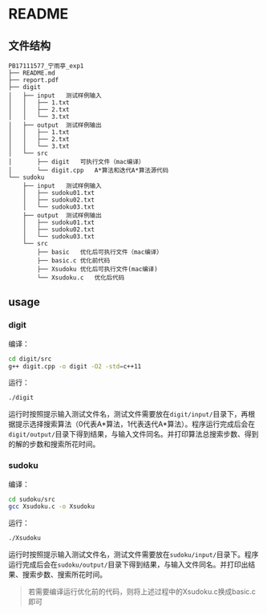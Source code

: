 # README

## 文件结构

```
PB17111577_宁雨亭_exp1
├── README.md
├── report.pdf
├── digit
│   ├── input	测试样例输入
│   │   ├── 1.txt
│   │   ├── 2.txt
│   │   └── 3.txt
│   ├── output	测试样例输出
│   │   ├── 1.txt
│   │   ├── 2.txt
│   │   └── 3.txt
│   └── src
│       ├── digit	可执行文件（mac编译）
│       └── digit.cpp	A*算法和迭代A*算法源代码
└── sudoku
    ├── input	测试样例输入
    │   ├── sudoku01.txt
    │   ├── sudoku02.txt
    │   └── sudoku03.txt
    ├── output	测试样例输出
    │   ├── sudoku01.txt
    │   ├── sudoku02.txt
    │   └── sudoku03.txt
    └── src
        ├── basic	优化后可执行文件（mac编译）
        ├── basic.c	优化前代码
        ├── Xsudoku	优化后可执行文件(mac编译)
        └── Xsudoku.c	优化后代码
```

## usage

### digit

编译：

```bash
cd digit/src
g++ digit.cpp -o digit -O2 -std=c++11
```

运行：

```bash
./digit
```

运行时按照提示输入测试文件名，测试文件需要放在`digit/input/`目录下，再根据提示选择搜索算法（0代表A\*算法，1代表迭代A\*算法）。程序运行完成后会在`digit/output/`目录下得到结果，与输入文件同名。并打印算法总搜索步数、得到的解的步数和搜索所花时间。

### sudoku

编译：

```bash
cd sudoku/src
gcc Xsudoku.c -o Xsudoku
```

运行：

```bash
./Xsudoku
```

运行时按照提示输入测试文件名，测试文件需要放在`sudoku/input/`目录下。程序运行完成后会在`sudoku/output/`目录下得到结果，与输入文件同名。并打印出结果、搜索步数、搜索所花时间。

> 若需要编译运行优化前的代码，则将上述过程中的Xsudoku.c换成basic.c即可